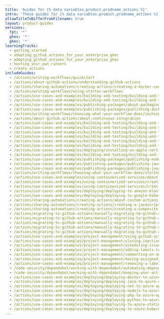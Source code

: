```yaml
---
title: 'Guides for {% data variables.product.prodname_actions %}'
intro: 'These guides for {% data variables.product.prodname_actions %} include specific use cases and examples to help you configure workflows.'
allowTitleToDifferFromFilename: true
layout: product-guides
versions:
  fpt: '*'
  ghes: '*'
  ghec: '*'
learningTracks:
  - getting_started
  - adopting_github_actions_for_your_enterprise_ghec
  - adopting_github_actions_for_your_enterprise_ghes
  - hosting_your_own_runners
  - create_actions
includeGuides:
  - /actions/writing-workflows/quickstart
  - /actions/about-github-actions/understanding-github-actions
  - /actions/sharing-automations/creating-actions/creating-a-docker-container-action
  - /actions/writing-workflows/using-starter-workflows
  - /actions/use-cases-and-examples/building-and-testing/building-and-testing-python
  - /actions/use-cases-and-examples/building-and-testing/building-and-testing-nodejs
  - /actions/use-cases-and-examples/publishing-packages/about-packaging-with-github-actions
  - /actions/use-cases-and-examples/publishing-packages/publishing-docker-images
  - /actions/writing-workflows/choosing-what-your-workflow-does/caching-dependencies-to-speed-up-workflows
  - /actions/about-github-actions/about-continuous-integration
  - /actions/use-cases-and-examples/building-and-testing/building-and-testing-powershell
  - /actions/use-cases-and-examples/building-and-testing/building-and-testing-ruby
  - /actions/use-cases-and-examples/building-and-testing/building-and-testing-java-with-maven
  - /actions/use-cases-and-examples/building-and-testing/building-and-testing-java-with-gradle
  - /actions/use-cases-and-examples/building-and-testing/building-and-testing-java-with-ant
  - /actions/use-cases-and-examples/building-and-testing/building-and-testing-swift
  - /actions/use-cases-and-examples/deploying/installing-an-apple-certificate-on-macos-runners-for-xcode-development
  - /actions/use-cases-and-examples/building-and-testing/building-and-testing-xamarin-applications
  - /actions/use-cases-and-examples/publishing-packages/publishing-nodejs-packages
  - /actions/use-cases-and-examples/publishing-packages/publishing-java-packages-with-maven
  - /actions/use-cases-and-examples/publishing-packages/publishing-java-packages-with-gradle
  - /actions/writing-workflows/choosing-what-your-workflow-does/storing-workflow-data-as-artifacts
  - /actions/use-cases-and-examples/using-containerized-services/about-service-containers
  - /actions/use-cases-and-examples/using-containerized-services/creating-redis-service-containers
  - /actions/use-cases-and-examples/using-containerized-services/creating-postgresql-service-containers
  - /actions/use-cases-and-examples/deploying/deploying-to-amazon-elastic-container-service
  - /actions/use-cases-and-examples/deploying/deploying-to-google-kubernetes-engine
  - /actions/sharing-automations/creating-actions/about-custom-actions
  - /actions/sharing-automations/creating-actions/creating-a-javascript-action
  - /actions/sharing-automations/creating-actions/creating-a-composite-action
  - /actions/migrating-to-github-actions/manually-migrating-to-github-actions/migrating-from-azure-pipelines-to-github-actions
  - /actions/migrating-to-github-actions/manually-migrating-to-github-actions/migrating-from-circleci-to-github-actions
  - /actions/migrating-to-github-actions/manually-migrating-to-github-actions/migrating-from-gitlab-cicd-to-github-actions
  - /actions/migrating-to-github-actions/manually-migrating-to-github-actions/migrating-from-jenkins-to-github-actions
  - /actions/migrating-to-github-actions/manually-migrating-to-github-actions/migrating-from-travis-ci-to-github-actions
  - /actions/use-cases-and-examples/project-management/using-github-actions-for-project-management
  - /actions/use-cases-and-examples/project-management/closing-inactive-issues
  - /actions/use-cases-and-examples/project-management/scheduling-issue-creation
  - /actions/use-cases-and-examples/project-management/adding-labels-to-issues
  - /actions/use-cases-and-examples/project-management/commenting-on-an-issue-when-a-label-is-added
  - /actions/use-cases-and-examples/project-management/moving-assigned-issues-on-project-boards
  - /actions/use-cases-and-examples/project-management/removing-a-label-when-a-card-is-added-to-a-project-board-column
  - /code-security/dependabot/working-with-dependabot/automating-dependabot-with-github-actions
  - /code-security/dependabot/working-with-dependabot/keeping-your-actions-up-to-date-with-dependabot
  - /actions/use-cases-and-examples/deploying/deploying-docker-to-azure-app-service
  - /actions/use-cases-and-examples/deploying/deploying-java-to-azure-app-service
  - /actions/use-cases-and-examples/deploying/deploying-net-to-azure-app-service
  - /actions/use-cases-and-examples/deploying/deploying-nodejs-to-azure-app-service
  - /actions/use-cases-and-examples/deploying/deploying-php-to-azure-app-service
  - /actions/use-cases-and-examples/deploying/deploying-python-to-azure-app-service
  - /actions/use-cases-and-examples/deploying/deploying-to-azure-static-web-app
  - /actions/use-cases-and-examples/deploying/deploying-to-azure-kubernetes-service
---
```


